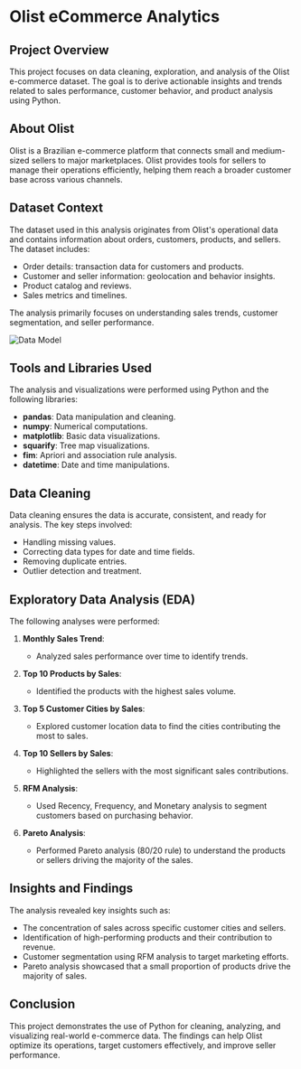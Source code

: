 # Olist eCommerce Analytics

## Project Overview
This project focuses on data cleaning, exploration, and analysis of the Olist e-commerce dataset. The goal is to derive actionable insights and trends related to sales performance, customer behavior, and product analysis using Python.

## About Olist
Olist is a Brazilian e-commerce platform that connects small and medium-sized sellers to major marketplaces. Olist provides tools for sellers to manage their operations efficiently, helping them reach a broader customer base across various channels.

## Dataset Context
The dataset used in this analysis originates from Olist's operational data and contains information about orders, customers, products, and sellers. The dataset includes:
- Order details: transaction data for customers and products.
- Customer and seller information: geolocation and behavior insights.
- Product catalog and reviews.
- Sales metrics and timelines.

The analysis primarily focuses on understanding sales trends, customer segmentation, and seller performance.

![Data Model](https://miro.medium.com/v2/resize:fit:1400/format:webp/1*aXTlOcs3-l0L4Bi_pyiADA.png)

## Tools and Libraries Used
The analysis and visualizations were performed using Python and the following libraries:

- **pandas**: Data manipulation and cleaning.
- **numpy**: Numerical computations.
- **matplotlib**: Basic data visualizations.
- **squarify**: Tree map visualizations.
- **fim**: Apriori and association rule analysis.
- **datetime**: Date and time manipulations.

## Data Cleaning
Data cleaning ensures the data is accurate, consistent, and ready for analysis. The key steps involved:
- Handling missing values.
- Correcting data types for date and time fields.
- Removing duplicate entries.
- Outlier detection and treatment.

## Exploratory Data Analysis (EDA)
The following analyses were performed:

1. **Monthly Sales Trend**:
   - Analyzed sales performance over time to identify trends.

2. **Top 10 Products by Sales**:
   - Identified the products with the highest sales volume.

3. **Top 5 Customer Cities by Sales**:
   - Explored customer location data to find the cities contributing the most to sales.

4. **Top 10 Sellers by Sales**:
   - Highlighted the sellers with the most significant sales contributions.

5. **RFM Analysis**:
   - Used Recency, Frequency, and Monetary analysis to segment customers based on purchasing behavior.

6. **Pareto Analysis**:
   - Performed Pareto analysis (80/20 rule) to understand the products or sellers driving the majority of the sales.

## Insights and Findings
The analysis revealed key insights such as:
- The concentration of sales across specific customer cities and sellers.
- Identification of high-performing products and their contribution to revenue.
- Customer segmentation using RFM analysis to target marketing efforts.
- Pareto analysis showcased that a small proportion of products drive the majority of sales.

## Conclusion
This project demonstrates the use of Python for cleaning, analyzing, and visualizing real-world e-commerce data. The findings can help Olist optimize its operations, target customers effectively, and improve seller performance.
